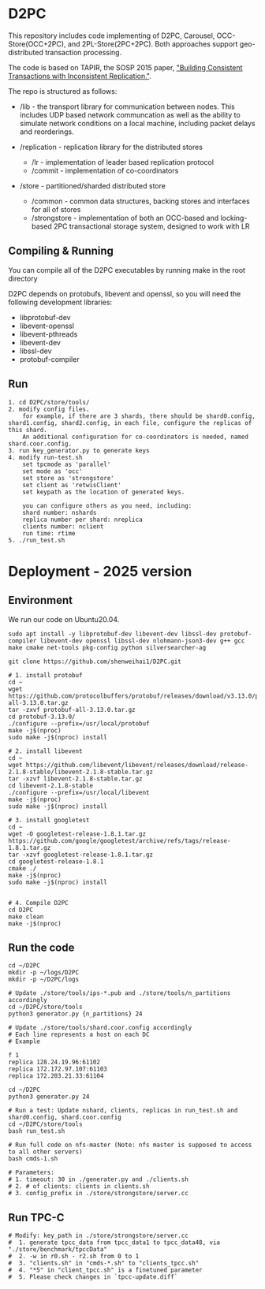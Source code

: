 # D2PC

This repository includes code implementing of D2PC, Carousel, OCC-Store(OCC+2PC), and 2PL-Store(2PC+2PC). Both approaches support geo-distributed transaction processing.

The code is based on TAPIR, the SOSP 2015 paper, ["Building Consistent Transactions with
Inconsistent Replication."](http://dl.acm.org/authorize?N93281).

The repo is structured as follows:

- /lib - the transport library for communication between nodes. This
  includes UDP based network communcation as well as the ability to
  simulate network conditions on a local machine, including packet
  delays and reorderings.

- /replication - replication library for the distributed stores
  - /lr - implementation of leader based replication protocol
  - /commit - implementation of co-coordinators

- /store - partitioned/sharded distributed store
  - /common - common data structures, backing stores and interfaces for all of stores
  - /strongstore - implementation of both an OCC-based and locking-based 2PC transactional
  storage system, designed to work with LR

## Compiling & Running
You can compile all of the D2PC executables by running make in the root directory

D2PC depends on protobufs, libevent and openssl, so you will need the following development libraries:
- libprotobuf-dev
- libevent-openssl
- libevent-pthreads
- libevent-dev
- libssl-dev
- protobuf-compiler

## Run
```
1. cd D2PC/store/tools/
2. modify config files.
    for example, if there are 3 shards, there should be shard0.config, shard1.config, shard2.config, in each file, configure the replicas of this shard.
    An additional configuration for co-coordinators is needed, named shard.coor.config.
3. run key_generator.py to generate keys
4. modify run-test.sh
    set tpcmode as 'parallel'
    set mode as 'occ'
    set store as 'strongstore'
    set client as 'retwisClient'
    set keypath as the location of generated keys.

    you can configure others as you need, including:
    shard number: nshards
    replica number per shard: nreplica
    clients number: nclient
    run time: rtime
5. ./run_test.sh
```

# Deployment - 2025 version

## Environment
We run our code on Ubuntu20.04.

```
sudo apt install -y libprotobuf-dev libevent-dev libssl-dev protobuf-compiler libevent-dev openssl libssl-dev nlohmann-json3-dev g++ gcc make cmake net-tools pkg-config python silversearcher-ag

git clone https://github.com/shenweihai1/D2PC.git

# 1. install protobuf
cd ~
wget https://github.com/protocolbuffers/protobuf/releases/download/v3.13.0/protobuf-all-3.13.0.tar.gz
tar -zxvf protobuf-all-3.13.0.tar.gz
cd protobuf-3.13.0/
./configure --prefix=/usr/local/protobuf
make -j$(nproc) 
sudo make -j$(nproc) install

# 2. install libevent
cd ~
wget https://github.com/libevent/libevent/releases/download/release-2.1.8-stable/libevent-2.1.8-stable.tar.gz
tar -xzvf libevent-2.1.8-stable.tar.gz
cd libevent-2.1.8-stable
./configure --prefix=/usr/local/libevent
make -j$(nproc) 
sudo make -j$(nproc) install

# 3. install googletest
cd ~
wget -O googletest-release-1.8.1.tar.gz https://github.com/google/googletest/archive/refs/tags/release-1.8.1.tar.gz 
tar -xzvf googletest-release-1.8.1.tar.gz
cd googletest-release-1.8.1
cmake ./
make -j$(nproc) 
sudo make -j$(nproc) install


# 4. Compile D2PC
cd D2PC
make clean
make -j$(nproc) 
```

## Run the code
```
cd ~/D2PC
mkdir -p ~/logs/D2PC
mkdir -p ~/D2PC/logs

# Update ./store/tools/ips-*.pub and ./store/tools/n_partitions accordingly
cd ~/D2PC/store/tools
python3 generator.py {n_partitions} 24

# Update ./store/tools/shard.coor.config accordingly
# Each line represents a host on each DC
# Example
```

```
f 1
replica 128.24.19.96:61102
replica 172.172.97.107:61103
replica 172.203.21.33:61104
```

```
cd ~/D2PC
python3 generater.py 24

# Run a test: Update nshard, clients, replicas in run_test.sh and shard0.config, shard.coor.config 
cd ~/D2PC/store/tools
bash run_test.sh

# Run full code on nfs-master (Note: nfs master is supposed to access to all other servers)
bash cmds-1.sh

# Parameters:
# 1. timeout: 30 in ./generater.py and ./clients.sh
# 2. # of clients: clients in clients.sh
# 3. config_prefix in ./store/strongstore/server.cc
```

## Run TPC-C
```
# Modify: key_path in ./store/strongstore/server.cc
#  1. generate tpcc_data from tpcc_data1 to tpcc_data48, via "./store/benchmark/tpccData"
#  2. -w in r0.sh - r2.sh from 0 to 1
#  3. "clients.sh" in "cmds-*.sh" to "clients_tpcc.sh"
#  4. "*5" in "client_tpcc.sh" is a finetuned parameter
#  5. Please check changes in `tpcc-update.diff`
```
